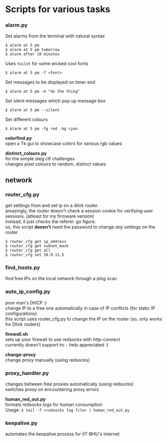 # Scripts for various tasks

### alarm.py
Set alarms from the terminal with natural syntax  

    $ alarm at 5 pm  
    $ alarm at 5 pm tomorrow  
    $ alarm after 10 minutes  

Uses `toilet` for some wicked cool fonts  

    $ alarm at 5 pm -f <font>  

Set messages to be displayed on timer end  

    $ alarm at 5 pm -m "do the thing"  

Set silent messages which pop up message box

    $ alarm at 5 pm --silent

Set different colours

    $ alarm at 5 pm -fg red -bg cyan

  

**colorfind.py**  
open a Tk gui to showcase colors for various rgb values  
  
**distinct\_colours.py**  
for the simple steg ctf challenges  
changes pixel colours to random, distinct values  

## network

### router\_cfg.py
get settings from and set ip on a dlink router.  
amazingly, the router doesn't check a session cookie for verifying user sessions. (atleast for my firmware version)  
instead, it just checks the referer. go figure.  
so, this script **doesn't** need the password to change *any* settings on the router  

    $ router_cfg get ip_address  
    $ router_cfg get subnet_mask  
    $ router_cfg get all  
    $ router_cfg set 10.9.11.5  


### find\_hosts.py
find free IPs on the local network through a ping scan  

### auto\_ip\_config.py
poor man's DHCP :)  
change IP to a free one automatically in case of IP conflicts (for static IP configurations)  
this script uses router\_cfg.py to change the IP on the router (so, only works for Dlink routers)  

**firewall.sh**  
sets up your firewall to use redsocks with http-connect  
currently doesn't support irc - help appreciated :)  

**change-proxy**  
change proxy manually (using redsocks)  

### proxy\_handler.py
changes between free proxies automatically (using redsocks)  
switches proxy on encountering proxy errors  

**human\_red\_out.py**  
formats redsocks logs for human consumption  
Usage: `$ tail -f <redsocks log file> | human_red_out.py`

### keepalive.py
automates the keepalive process for IIT-BHU's internet  
